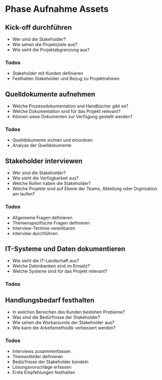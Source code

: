 # Phase Aufnahme Assets

## Kick-off durchführen

* Wer sind die Stakeholder?
* Wie sehen die Projektziele aus?
* Wie sieht die Projektabgrenzung aus?

### Todos

-   Stakeholder mit Kunden definieren
-   Festhalten Stakeholder und Bezug zu Projektrahmen

## Quelldokumente aufnehmen

* Welche Prozessdokumentation und Handbücher gibt es?
* Welche Dokumentation sind für das Projekt relevant?
* Können siese Dokumenten zur Verfügung gestellt werden?

### Todos

- Quelldokumente sichten und einordnen
- Analyse der Quelldokumente

## Stakeholder interviewen

* Wer sind die Stakeholder?
* Wie sieht die Verfügbarkeit aus?
* Welche Rollen haben die Stakeholder?
* Welche Projekte sind auf Ebene der Teams, Abteilung oder Orgnisation am laufen?

### Todos

-   Allgemeine Fragen definieren
-   Themenspezifische Fragen definieren
-   Interview-Termine vereinbaren
-   Interview durchführen

## IT-Systeme und Daten dokumentieren

* Wie sieht die IT-Landschaft aus?
* Welche Datenbanken sind im Einsatz?
* Welche Systeme sind für das Projekt relevant?

### Todos

## Handlungsbedarf festhalten

* In welchen Bereichen des Kunden bestehen Probleme?
* Was sind die Bedürfnisse der Stakeholder?
* Wie sehen die Workarounds der Stakeholder aus?
* Wie kann die Arbeitsmethodik verbessert werden?

### Todos

-  Interviews zusammenfassen
-  Themenfelder definieren
-  Bedürfnisse der Stakeholder bündeln
-  Lösungsvorschläge erfassen
-  Erste Empfehlungen festhalten